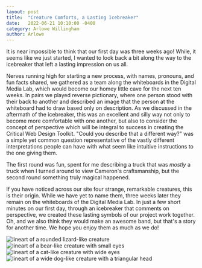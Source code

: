 ```yaml
---
layout: post
title:  "Creature Comforts, a Lasting Icebreaker"
date:   2022-06-21 10:10:00 -0400
category: Arlowe Willingham
author: Arlowe
---
```

It is near impossible to think that our first day was three weeks ago! While, it seems like we just started, I wanted to look back a bit along the way to the icebreaker that left a lasting impression on us all.

Nerves running high for starting a new process, with names, pronouns, and fun facts shared, we gathered as a team along the whiteboards in the Digital Media Lab, which would become our homey little cave for the next ten weeks. In pairs we played reverse pictionary, where one person stood with their back to another and described an image that the person at the whiteboard had to draw based only on description. As we discussed in the aftermath of the icebreaker, this was an excellent and silly way not only to become more comfortable with one another, but also to consider the concept of perspective which will be integral to success in creating the Critical Web Design Toolkit. "Could you describe that a different way?" was a simple yet common question representative of the vastly different interpretations people can have with what seem like intuitive instructions to the one giving them.

The first round was fun, spent for me describing a truck that was *mostly* a truck when I turned around to view Cameron's craftsmanship, but the second round something truly magical happened.

If you have noticed across our site four strange, remarkable creatures, this is their origin. While we have yet to name them, three weeks later they remain on the whiteboards of the Digital Media Lab. In just a few short minutes on our first day, through an icebreaker that comments on perspective, we created these lasting symbols of our project work together. Oh, and we also think they would make an awesome band, but that's a story for another time. We hope you enjoy them as much as we do!

![lineart of a rounded lizard-like creature](/assets/creature-icons/creature-1.png)
![lineart of a bear-like creature with small eyes](/assets/creature-icons/creature-2.png)
![lineart of a cat-like creature with wide eyes](/assets/creature-icons/creature-3.png)
![lineart of a wide dog-like creature with a triangular head](/assets/creature-icons/creature-4.png)
